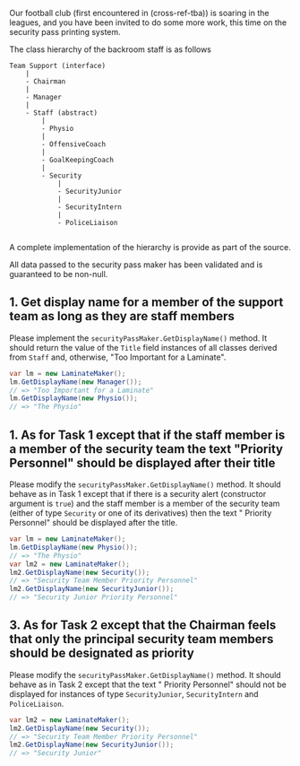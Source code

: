 Our football club (first encountered in (cross-ref-tba)) is soaring in the leagues, and you have been invited to do some more work, this time on the security pass printing system.

The class hierarchy of the backroom staff is as follows

```
Team Support (interface)
    |
    - Chairman
    |
    - Manager
    |
    - Staff (abstract)
        |
        - Physio
        |
        - OffensiveCoach
        |
        - GoalKeepingCoach
        |
        - Security
            |
            - SecurityJunior
            |
            - SecurityIntern
            |
            - PoliceLiaison


```

A complete implementation of the hierarchy is provide as part of the source.

All data passed to the security pass maker has been validated and is guaranteed to be non-null.

## 1. Get display name for a member of the support team as long as they are staff members

Please implement the `securityPassMaker.GetDisplayName()` method. It should return the value of the `Title` field instances of all classes derived from `Staff` and, otherwise, "Too Important for a Laminate".

```csharp
var lm = new LaminateMaker();
lm.GetDisplayName(new Manager());
// => "Too Important for a Laminate"
lm.GetDisplayName(new Physio());
// => "The Physio"
```

## 1. As for Task 1 except that if the staff member is a member of the security team the text "Priority Personnel" should be displayed after their title

Please modify the `securityPassMaker.GetDisplayName()` method. It should behave as in Task 1 except that if there is a security alert (constructor argument is `true`) and the staff member is a member of the security team (either of type `Security` or one of its derivatives) then the text " Priority Personnel" should be displayed after the title.

```csharp
var lm = new LaminateMaker();
lm.GetDisplayName(new Physio());
// => "The Physio"
var lm2 = new LaminateMaker();
lm2.GetDisplayName(new Security());
// => "Security Team Member Priority Personnel"
lm2.GetDisplayName(new SecurityJunior());
// => "Security Junior Priority Personnel"
```

## 3. As for Task 2 except that the Chairman feels that only the principal security team members should be designated as priority

Please modify the `securityPassMaker.GetDisplayName()` method. It should behave as in Task 2 except that the text " Priority Personnel" should not be displayed for instances of type `SecurityJunior`, `SecurityIntern` and `PoliceLiaison`.

```csharp
var lm2 = new LaminateMaker();
lm2.GetDisplayName(new Security());
// => "Security Team Member Priority Personnel"
lm2.GetDisplayName(new SecurityJunior());
// => "Security Junior"
```
